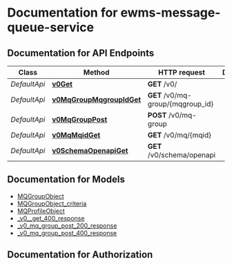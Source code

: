 # Documentation for ewms-message-queue-service

<a name="documentation-for-api-endpoints"></a>
## Documentation for API Endpoints


| Class | Method | HTTP request | Description |
|------------ | ------------- | ------------- | -------------|
| *DefaultApi* | [**v0Get**](Apis/DefaultApi.md#v0get) | **GET** /v0/ |  |
*DefaultApi* | [**v0MqGroupMqgroupIdGet**](Apis/DefaultApi.md#v0mqgroupmqgroupidget) | **GET** /v0/mq-group/{mqgroup_id} |  |
*DefaultApi* | [**v0MqGroupPost**](Apis/DefaultApi.md#v0mqgrouppost) | **POST** /v0/mq-group |  |
*DefaultApi* | [**v0MqMqidGet**](Apis/DefaultApi.md#v0mqmqidget) | **GET** /v0/mq/{mqid} |  |
*DefaultApi* | [**v0SchemaOpenapiGet**](Apis/DefaultApi.md#v0schemaopenapiget) | **GET** /v0/schema/openapi |  |


<a name="documentation-for-models"></a>
## Documentation for Models

 - [MQGroupObject](./Models/MQGroupObject.md)
 - [MQGroupObject_criteria](./Models/MQGroupObject_criteria.md)
 - [MQProfileObject](./Models/MQProfileObject.md)
 - [_v0__get_400_response](./Models/_v0__get_400_response.md)
 - [_v0_mq_group_post_200_response](./Models/_v0_mq_group_post_200_response.md)
 - [_v0_mq_group_post_400_response](./Models/_v0_mq_group_post_400_response.md)


<a name="documentation-for-authorization"></a>
## Documentation for Authorization

